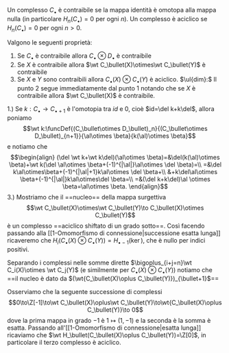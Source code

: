 Un complesso $C_\bullet$ è contraibile se la mappa identità è omotopa alla mappa nulla (in particolare $H_n(C_\bullet)=0$ per ogni $n$).
Un complesso è aciclico se $H_n(C_\bullet)=0$ per ogni $n>0$.

Valgono le seguenti proprietà:
1. Se $C_\bullet$ è contraibile allora $C_\bullet\otimes D_\bullet$ è contraibile
2. Se $X$ è contraibile allora $\wt C_\bullet(X)\otimes\wt C_\bullet(Y)$ è contraibile
3. Se $X$ e $Y$ sono contraibili allora $C_\bullet(X)\otimes C_\bullet(Y)$ è aciclico.
$\ul{dim}:$ Il punto 2 segue immediatamente dal punto 1 notando che se $X$ è contraibile allora $\wt C_\bullet(X)$ è contraibile.

1.) Se $k:C_\bullet\to C_{\bullet+1}$ è l'omotopia tra $id$ e $0$, cioè $id=\del k+k\del$, allora poniamo $$\wt k:\funcDef{(C_\bullet\otimes D_\bullet)_n}{(C_\bullet\otimes D_\bullet)_{n+1}}{\al\otimes \beta}{k(\al)\otimes \beta}$$e notiamo che $$\begin{align}
(\del \wt k+\wt k\del)(\al\otimes \beta)=&\del(k(\al)\otimes \beta)+\wt k(\del \al\otimes \beta+(-1)^{|\al|}\al\otimes \del \beta)=\\
=&\del k\al\otimes\beta+(-1)^{|\al|+1}k\al\otimes \del \beta+\\
&+k\del\al\otimes \beta+(-1)^{|\al|}k\al\otimes\del \beta=\\
=&(\del k+k\del)\al \otimes \beta=\al\otimes \beta.
\end{align}$$3.) Mostriamo che il ==nucleo== della mappa surgettiva$$\wt C_\bullet(X)\otimes\wt C_\bullet(Y)\to C_\bullet(X)\otimes C_\bullet(Y)$$è un complesso ==aciclico shiftato di un grado sotto==. Così facendo passando alla [[1-Omomorfismo di connessione|successione esatta lunga]] ricaveremo che $H_i(C_\bullet(X)\otimes C_\bullet(Y))=H_{\bullet-1}(\ker)$, che è nullo per indici positivi.

Separando i complessi nelle somme dirette $\bigoplus_{i+j=n}\wt C_i(X)\otimes \wt C_j(Y)$ (e similmente per $C_\bullet(X)\otimes C_\bullet(Y)$) notiamo che ==il nucleo è dato da $(\wt{C_\bullet(X)\oplus C_\bullet(Y)})_{\bullet+1}$==

Osserviamo che la seguente successione di complessi$$0\to\Z[-1]\to\wt C_\bullet(X)\oplus\wt C_\bullet(Y)\to\wt{C_\bullet(X)\oplus C_\bullet(Y)}\to 0$$dove la prima mappa in grado $-1$ è $1\mapsto(1,-1)$ e la seconda è la somma è esatta.
Passando all'[[1-Omomorfismo di connessione|esatta lunga]] ricaviamo che $\wt H_\bullet(C_\bullet(X)\oplus C_\bullet(Y))=\Z[0]$, in particolare il terzo complesso è aciclico.

